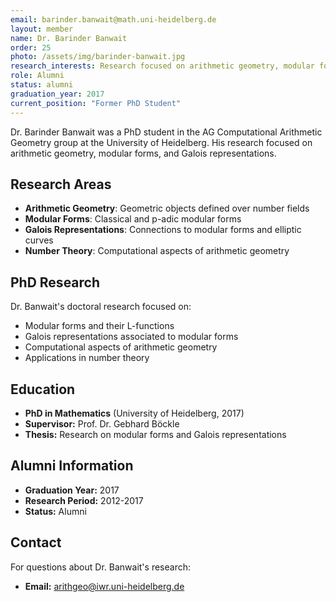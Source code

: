 ```yaml
---
email: barinder.banwait@math.uni-heidelberg.de
layout: member
name: Dr. Barinder Banwait
order: 25
photo: /assets/img/barinder-banwait.jpg
research_interests: Research focused on arithmetic geometry, modular forms, and Galois representations.
role: Alumni
status: alumni
graduation_year: 2017
current_position: "Former PhD Student"
---
```


Dr. Barinder Banwait was a PhD student in the AG Computational Arithmetic Geometry group at the University of Heidelberg. His research focused on arithmetic geometry, modular forms, and Galois representations.

## Research Areas

- **Arithmetic Geometry**: Geometric objects defined over number fields
- **Modular Forms**: Classical and p-adic modular forms
- **Galois Representations**: Connections to modular forms and elliptic curves
- **Number Theory**: Computational aspects of arithmetic geometry

## PhD Research

Dr. Banwait's doctoral research focused on:
- Modular forms and their L-functions
- Galois representations associated to modular forms
- Computational aspects of arithmetic geometry
- Applications in number theory

## Education

- **PhD in Mathematics** (University of Heidelberg, 2017)
- **Supervisor:** Prof. Dr. Gebhard Böckle
- **Thesis:** Research on modular forms and Galois representations

## Alumni Information

- **Graduation Year:** 2017
- **Research Period:** 2012-2017
- **Status:** Alumni

## Contact

For questions about Dr. Banwait's research:
- **Email:** arithgeo@iwr.uni-heidelberg.de

